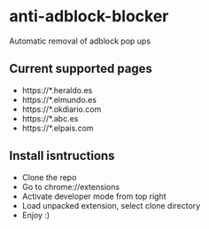 # anti-adblock-blocker
Automatic removal of adblock pop ups

## Current supported pages
 - https://*.heraldo.es
 - https://*.elmundo.es
 - https://*.okdiario.com
 - https://*.abc.es
 - https://*.elpais.com

## Install isntructions
 - Clone the repo
 - Go to chrome://extensions
 - Activate developer mode from top right 
 - Load unpacked extension, select clone directory
 - Enjoy :)
